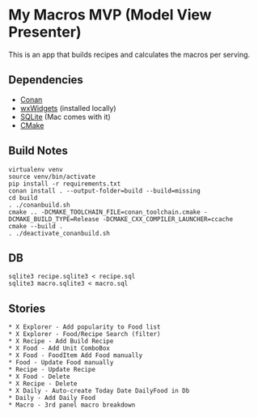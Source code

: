 # My Macros MVP (Model View Presenter)

This is an app that builds recipes and calculates the macros per serving.

Dependencies
------------

* [Conan](https://conan.io/)
* [wxWidgets]([www.](https://docs.wxwidgets.org/3.0/index.html)) (installed locally)
* [SQLite](https://www.sqlite.org/index.html) (Mac comes with it)
* [CMake](https://cmake.org/)
  

Build Notes
-------------

    virtualenv venv
    source venv/bin/activate
    pip install -r requirements.txt
    conan install . --output-folder=build --build=missing
    cd build
    . ./conanbuild.sh 
    cmake .. -DCMAKE_TOOLCHAIN_FILE=conan_toolchain.cmake -DCMAKE_BUILD_TYPE=Release -DCMAKE_CXX_COMPILER_LAUNCHER=ccache
    cmake --build .
    . ./deactivate_conanbuild.sh

DB
----

    sqlite3 recipe.sqlite3 < recipe.sql
    sqlite3 macro.sqlite3 < macro.sql

Stories
-----

    * X Explorer - Add popularity to Food list
    * X Explorer - Food/Recipe Search (filter)
    * X Recipe - Add Build Recipe
    * X Food - Add Unit ComboBox
    * X Food - FoodItem Add Food manually
    * Food - Update Food manually
    * Recipe - Update Recipe
    * X Food - Delete
    * X Recipe - Delete
    * X Daily - Auto-create Today Date DailyFood in Db
    * Daily - Add Daily Food
    * Macro - 3rd panel macro breakdown